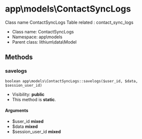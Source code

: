 app\models\ContactSyncLogs
===============

Class name ContactSyncLogs
Table related : contact_sync_logs




* Class name: ContactSyncLogs
* Namespace: app\models
* Parent class: lithium\data\Model







Methods
-------


### savelogs

    boolean app\models\ContactSyncLogs::savelogs($user_id, $data, $session_user_id)





* Visibility: **public**
* This method is **static**.


#### Arguments
* $user_id **mixed**
* $data **mixed**
* $session_user_id **mixed**


